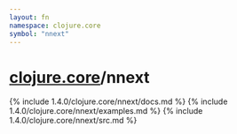 ```yaml
---
layout: fn
namespace: clojure.core
symbol: "nnext"
---
```


# [clojure.core](../)/nnext

{% include 1.4.0/clojure.core/nnext/docs.md %}
{% include 1.4.0/clojure.core/nnext/examples.md %}
{% include 1.4.0/clojure.core/nnext/src.md %}

